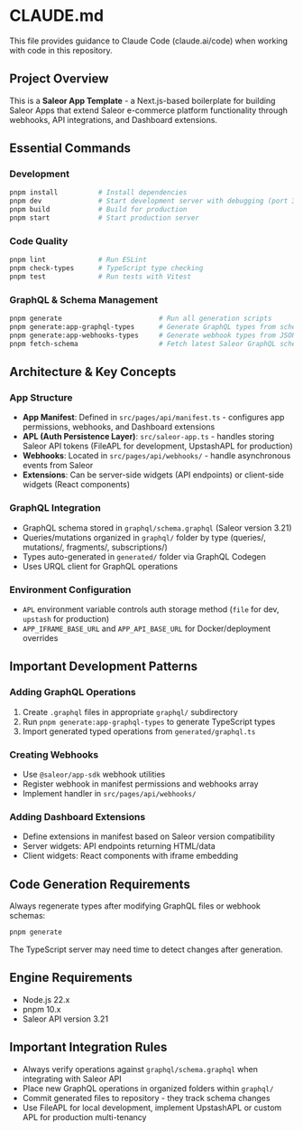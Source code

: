 # CLAUDE.md

This file provides guidance to Claude Code (claude.ai/code) when working with code in this repository.

## Project Overview

This is a **Saleor App Template** - a Next.js-based boilerplate for building Saleor Apps that extend Saleor e-commerce platform functionality through webhooks, API integrations, and Dashboard extensions.

## Essential Commands

### Development
```bash
pnpm install          # Install dependencies
pnpm dev              # Start development server with debugging (port 3000)
pnpm build            # Build for production
pnpm start            # Start production server
```

### Code Quality
```bash
pnpm lint             # Run ESLint
pnpm check-types      # TypeScript type checking
pnpm test             # Run tests with Vitest
```

### GraphQL & Schema Management
```bash
pnpm generate                        # Run all generation scripts
pnpm generate:app-graphql-types      # Generate GraphQL types from schema
pnpm generate:app-webhooks-types     # Generate webhook types from JSON schema
pnpm fetch-schema                    # Fetch latest Saleor GraphQL schema
```

## Architecture & Key Concepts

### App Structure
- **App Manifest**: Defined in `src/pages/api/manifest.ts` - configures app permissions, webhooks, and Dashboard extensions
- **APL (Auth Persistence Layer)**: `src/saleor-app.ts` - handles storing Saleor API tokens (FileAPL for development, UpstashAPL for production)
- **Webhooks**: Located in `src/pages/api/webhooks/` - handle asynchronous events from Saleor
- **Extensions**: Can be server-side widgets (API endpoints) or client-side widgets (React components)

### GraphQL Integration
- GraphQL schema stored in `graphql/schema.graphql` (Saleor version 3.21)
- Queries/mutations organized in `graphql/` folder by type (queries/, mutations/, fragments/, subscriptions/)
- Types auto-generated in `generated/` folder via GraphQL Codegen
- Uses URQL client for GraphQL operations

### Environment Configuration
- `APL` environment variable controls auth storage method (`file` for dev, `upstash` for production)
- `APP_IFRAME_BASE_URL` and `APP_API_BASE_URL` for Docker/deployment overrides

## Important Development Patterns

### Adding GraphQL Operations
1. Create `.graphql` files in appropriate `graphql/` subdirectory
2. Run `pnpm generate:app-graphql-types` to generate TypeScript types
3. Import generated typed operations from `generated/graphql.ts`

### Creating Webhooks
- Use `@saleor/app-sdk` webhook utilities
- Register webhook in manifest permissions and webhooks array
- Implement handler in `src/pages/api/webhooks/`

### Adding Dashboard Extensions
- Define extensions in manifest based on Saleor version compatibility
- Server widgets: API endpoints returning HTML/data
- Client widgets: React components with iframe embedding

## Code Generation Requirements

Always regenerate types after modifying GraphQL files or webhook schemas:
```bash
pnpm generate
```

The TypeScript server may need time to detect changes after generation.

## Engine Requirements
- Node.js 22.x
- pnpm 10.x  
- Saleor API version 3.21

## Important Integration Rules

- Always verify operations against `graphql/schema.graphql` when integrating with Saleor API
- Place new GraphQL operations in organized folders within `graphql/`
- Commit generated files to repository - they track schema changes
- Use FileAPL for local development, implement UpstashAPL or custom APL for production multi-tenancy